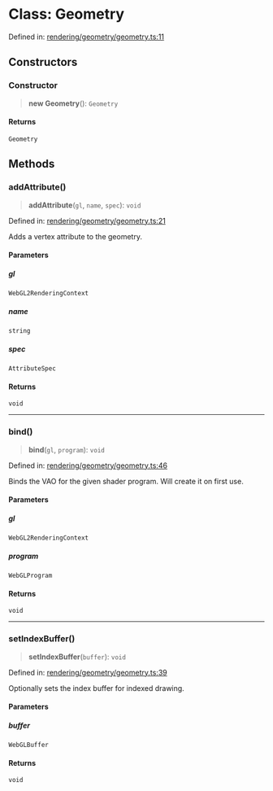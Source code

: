 # Class: Geometry

Defined in: [rendering/geometry/geometry.ts:11](https://github.com/Forge-Game-Engine/Forge/blob/5b90130e2e0c679482e3bd31c32cbea9b4cffce1/src/rendering/geometry/geometry.ts#L11)

## Constructors

### Constructor

> **new Geometry**(): `Geometry`

#### Returns

`Geometry`

## Methods

### addAttribute()

> **addAttribute**(`gl`, `name`, `spec`): `void`

Defined in: [rendering/geometry/geometry.ts:21](https://github.com/Forge-Game-Engine/Forge/blob/5b90130e2e0c679482e3bd31c32cbea9b4cffce1/src/rendering/geometry/geometry.ts#L21)

Adds a vertex attribute to the geometry.

#### Parameters

##### gl

`WebGL2RenderingContext`

##### name

`string`

##### spec

`AttributeSpec`

#### Returns

`void`

***

### bind()

> **bind**(`gl`, `program`): `void`

Defined in: [rendering/geometry/geometry.ts:46](https://github.com/Forge-Game-Engine/Forge/blob/5b90130e2e0c679482e3bd31c32cbea9b4cffce1/src/rendering/geometry/geometry.ts#L46)

Binds the VAO for the given shader program. Will create it on first use.

#### Parameters

##### gl

`WebGL2RenderingContext`

##### program

`WebGLProgram`

#### Returns

`void`

***

### setIndexBuffer()

> **setIndexBuffer**(`buffer`): `void`

Defined in: [rendering/geometry/geometry.ts:39](https://github.com/Forge-Game-Engine/Forge/blob/5b90130e2e0c679482e3bd31c32cbea9b4cffce1/src/rendering/geometry/geometry.ts#L39)

Optionally sets the index buffer for indexed drawing.

#### Parameters

##### buffer

`WebGLBuffer`

#### Returns

`void`
